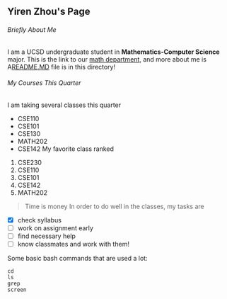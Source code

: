 ## Yiren Zhou's Page
###### Briefly About Me
I am a UCSD undergraduate student in **Mathematics-Computer Science** major. This is the link to our [math department](https://pages.github.com/), and more about me is 
A[README.MD](README.md) file is in this directory!
###### My Courses This Quarter
I am taking several classes this quarter
- CSE110
- CSE101
- CSE130
- MATH202
- CSE142
My favorite class ranked
1. CSE230
2. CSE110
3. CSE101
4. CSE142
5. MATH202

> Time is money
In order to do well in the classes, my tasks are
- [x] check syllabus
- [ ] work on assignment early
- [ ] find necessary help
- [ ] know classmates and work with them!

Some basic bash commands that are used a lot:
```
cd
ls
grep
screen
```